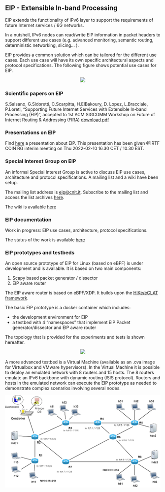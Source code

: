 ## EIP - Extensible In-band Processing

EIP extends the functionality of IPv6 layer to support the requirements of future Internet services / 6G networks.

In a nutshell, IPv6 nodes can read/write EIP information in packet headers to support different use cases (e.g. advanced monitoring, semantic routing, deterministic networking, slicing... ).

EIP provides a common solution which can be tailored for the different use cases. Each use case will have its own specific architectural aspects and protocol specifications. The following figure shows potential use cases for EIP.

<!---
![EIP use cases](<https://docs.google.com/drawings/d/e/2PACX-1vSltSccUQoU0ttVh_yf-werFMzx65vlne-uAJlZpjDent1-g9Yr9qoOCYB0EkhzJ3ZFi2ANvw6_m7P4/pub?w=642
&h=447>)
![EIP use cases](<https://docs.google.com/drawings/d/e/2PACX-1vSltSccUQoU0ttVh_yf-werFMzx65vlne-uAJlZpjDent1-g9Yr9qoOCYB0EkhzJ3ZFi2ANvw6_m7P4/pub?w=449&h=313>)

<center><img src="https://docs.google.com/drawings/d/e/2PACX-1vSltSccUQoU0ttVh_yf-werFMzx65vlne-uAJlZpjDent1-g9Yr9qoOCYB0EkhzJ3ZFi2ANvw6_m7P4/pub?w=395&amp;h=262"></center>

https://docs.google.com/drawings/d/1ctZaFKg3NlQ3J1ux1yz0nQMAYlKPj_ZzqL-1X3w97SA/edit

REVISED VERSION:
https://docs.google.com/drawings/d/1eJshyo31ii9Qk8Ic8NMQ1ZlNrErw3Y3Z_7Dc4dRsb98/edit

--->

<center><img src="https://docs.google.com/drawings/d/e/2PACX-1vRzyk0pEHVKmhhyfn6C396nUHrKkmnv4ZFWBaRq2QLJWpyiZ4p-GTBmn76rKHIxlC0nrUiiXDeYaiLn/pub?w=395&amp;h=262"></center>

### Scientific papers on EIP

S.Salsano, G.Sidoretti, C.Scarpitta, H.ElBakoury, D. Lopez, L.Bracciale, P.Loreti,
“Supporting Future Internet Services with Extensible In-band Processing (EIP)”,
accepted to 1st ACM SIGCOMM Workshop on Future of Internet Routing & Addressing (FIRA) [download pdf](https://tinyurl.com/eip-paper )

### Presentations on EIP

Find [here](https://tinyurl.com/eip4coinrg) a presentation about EIP. This presentation has been given @IRTF COIN RG interim meeting on Thu 2022-02-10 16.30 CET / 10.30 EST. 


### Special Interest Group on EIP

An informal Special Interest Group is active to discuss EIP use cases, architecture and protocol specifications. A mailing list and a wiki have been setup.

The mailing list address is [eip@cnit.it](mailto:eip@cnit.it). Subscribe to the mailing list and access the list archives [here](http://postino.cnit.it/cgi-bin/mailman/listinfo/eip).

The wiki is available [here](https://github.com/eip-home/eip/wiki)

### EIP documentation 

Work in progress: EIP use cases, architecture, protocol specifications.

The status of the work is available [here](https://github.com/eip-home/eip/wiki/EIP-documentation)

### EIP prototypes and testbeds

An open source prototype of EIP for Linux (based on eBPF) is under development and is available.
It is based on two main components:

1) Scapy based packet generator / dissector
2) EIP aware router

The EIP aware router is based on eBPF/XDP. It builds upon the [HIKe/eCLAT framework](https://hike-eclat.readthedocs.io/).

The basic EIP prototype is a docker container which includes:
- the development environment for EIP 
- a testbed with 4 “namespaces” that implement EIP Packet generator/dissector and EIP aware router

The topology that is provided for the experiments and tests is shown hereafter.

<!--- img source :
      https://docs.google.com/drawings/d/10RUFpz28TDxJ-PgvMalNpm3tdtjR0NooK93X4GYNeI8 
      export the slide as .png, and upload in docs/images with the same name --->
<!---
![basic-EIP-testbed.png](<./images/basic-EIP-testbed.png>)

<center><img src="https://docs.google.com/drawings/d/e/2PACX-1vRfqnSlb0n8yimc4XHUEBHkQoZykFunajJeiAZoSuArt0wDYQUeA6HelRWCCsDA9fgU-fXmJouu7kr6/pub?w=776&h=330" width="610"></center> 

---> 

<center><img src="https://docs.google.com/drawings/d/e/2PACX-1vSRh_kXeinLz-iBbCwUXJ6_B3vTdywlMUmLE6fdv3mgmY4lfZG5ImUclpR6fHVyTeWk6RrNqyWiZUPZ/pub?w=862&h=167" width="610"></center> 




A more advanced testbed is a Virtual Machine (available as an .ova image for Virtualbox and VMware hypervisors). In the Virtual Machine it is possible to deploy an emulated network with 8 routers and 15 hosts. The 8 routers emulate an IPv6 backbone with dynamic routing (ISIS protocol). Routers and hosts in the emulated network can execute the EIP prototype as needed to demonstrate complex scenarios involving several nodes.

<!--- img source :
      https://www.draw.io/?page-id=J9w6RV8opG_2WJOp4QM1&scale=auto#G1BnzbsuEpvA3uBNfi-l9xWqG1N0aWO_Nh
      export the slide as .png, and upload in docs/images with the same name --->
<center><img src="./images/hpsr2020-tutorial-with-control-plane.png" width="610"></center>



